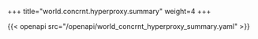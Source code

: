 +++
title="world.concrnt.hyperproxy.summary"
weight=4
+++

{{< openapi src="/openapi/world_concrnt_hyperproxy_summary.yaml" >}}
